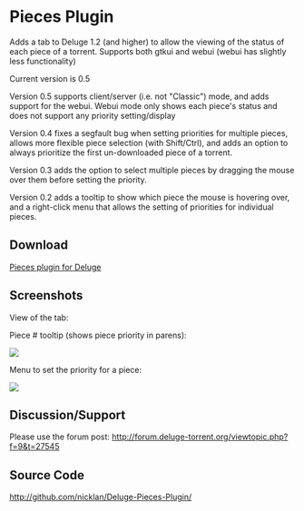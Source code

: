 # Pieces Plugin

Adds a tab to Deluge 1.2 (and higher) to allow the viewing of the status of each piece of a torrent. Supports both gtkui and webui (webui has slightly less functionality)

Current version is 0.5

Version 0.5 supports client/server (i.e. not "Classic") mode, and adds support for the webui.  Webui mode only shows each piece's status and does not support any priority setting/display

Version 0.4 fixes a segfault bug when setting priorities for multiple pieces, allows more flexible piece selection (with Shift/Ctrl), and adds an option to always prioritize the first un-downloaded piece of a torrent.

Version 0.3 adds the option to select multiple pieces by dragging the mouse over them before setting the priority.

Version 0.2 adds a tooltip to show which piece the mouse is hovering over, and a right-click menu that allows the setting of priorities for individual pieces.


## Download
[Pieces plugin for Deluge](http://github.com/nicklan/Deluge-Pieces-Plugin/downloads)

## Screenshots

View of the tab:

Piece # tooltip (shows piece priority in parens):

![](/tooltip.png)

Menu to set the priority for a piece:

![](set_priority.png)

## Discussion/Support
Please use the forum post: http://forum.deluge-torrent.org/viewtopic.php?f=9&t=27545

## Source Code
http://github.com/nicklan/Deluge-Pieces-Plugin/
